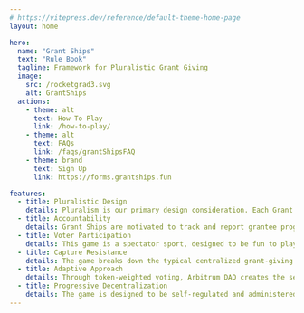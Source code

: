 ```yaml
---
# https://vitepress.dev/reference/default-theme-home-page
layout: home

hero:
  name: "Grant Ships"
  text: "Rule Book"
  tagline: Framework for Pluralistic Grant Giving
  image:
    src: /rocketgrad3.svg
    alt: GrantShips
  actions:
    - theme: alt
      text: How To Play
      link: /how-to-play/
    - theme: alt
      text: FAQs
      link: /faqs/grantShipsFAQ
    - theme: brand
      text: Sign Up
      link: https://forms.grantships.fun

features:
  - title: Pluralistic Design
    details: Pluralism is our primary design consideration. Each Grant Ship brings their own coordination, creativity, and decision-making to the grant giving process.
  - title: Accountability
    details: Grant Ships are motivated to track and report grantee progress, while grantees are encouraged to show results and progress for additional future funding.
  - title: Voter Participation
    details: This game is a spectator sport, designed to be fun to play and watch. This is necessary to ensure the ecosystem stays involved and provides the right incentives and signals.
  - title: Capture Resistance
    details: The game breaks down the typical centralized grant-giving system, spreading authority and accountability across Grant Ships, Facilitators, and voters, ensuring mutual oversight.
  - title: Adaptive Approach
    details: Through token-weighted voting, Arbitrum DAO creates the selective pressure that forces Grant Ships to evolve. As Arbitrum evolves, so will its grants program.
  - title: Progressive Decentralization
    details: The game is designed to be self-regulated and administered by Arbitrum DAO as the seasons progress.
---
```

